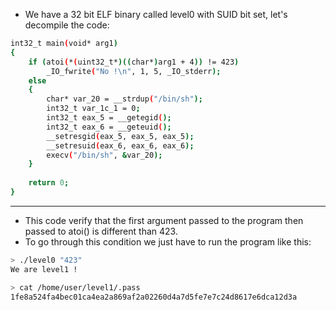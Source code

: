 - We have a 32 bit ELF binary called level0 with SUID bit set, let's decompile the code:
```bash
int32_t main(void* arg1)
{
    if (atoi(*(uint32_t*)((char*)arg1 + 4)) != 423)
        _IO_fwrite("No !\n", 1, 5, _IO_stderr);
    else
    {
        char* var_20 = __strdup("/bin/sh");
        int32_t var_1c_1 = 0;
        int32_t eax_5 = __getegid();
        int32_t eax_6 = __geteuid();
        __setresgid(eax_5, eax_5, eax_5);
        __setresuid(eax_6, eax_6, eax_6);
        execv("/bin/sh", &var_20);
    }
    
    return 0;
}
```

----

- This code verify that the first argument passed to the program then passed to atoi() is different than 423.
- To go through this condition we just have to run the program like this:

```bash
> ./level0 "423"
We are level1 !

> cat /home/user/level1/.pass
1fe8a524fa4bec01ca4ea2a869af2a02260d4a7d5fe7e7c24d8617e6dca12d3a
```
